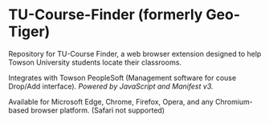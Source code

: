 # TU-Course-Finder (formerly Geo-Tiger)
Repository for TU-Course Finder, a web browser extension designed to help Towson University students locate their classrooms.

Integrates with Towson PeopleSoft (Management software for couse Drop/Add interface). *Powered by JavaScript and Manifest v3.*

Available for Microsoft Edge, Chrome, Firefox, Opera, and any Chromium-based browser platform. (Safari not supported)

